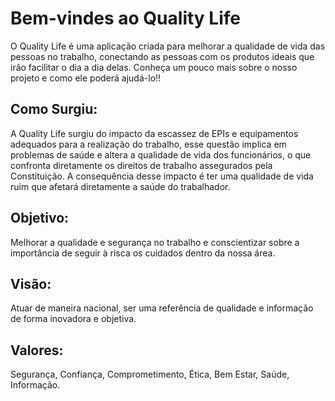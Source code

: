 # Bem-vindes ao Quality Life

O Quality Life é uma aplicação criada para melhorar a qualidade de vida das pessoas no trabalho, conectando as pessoas com os produtos ideais que irão facilitar o dia a dia delas.
Conheça um pouco mais sobre o nosso projeto e como ele poderá ajudá-lo!!


## Como Surgiu: 

A Quality Life surgiu do impacto da escassez de EPIs e equipamentos adequados para a realização do trabalho, esse questão implica em problemas de saúde e altera a qualidade de vida dos funcionários, o que confronta diretamente os direitos de trabalho assegurados pela Constituição. 
A consequência desse impacto é ter uma qualidade de vida ruim que afetará diretamente a saúde do trabalhador. 

## Objetivo:

Melhorar a qualidade e segurança no trabalho e conscientizar sobre a importância de seguir à risca os cuidados dentro da nossa área.

## Visão:

Atuar de maneira nacional, ser uma referência de qualidade e informação de forma inovadora e objetiva.
 
## Valores: 

Segurança, Confiança, Comprometimento, Ética, Bem Estar, Saúde, Informação.
